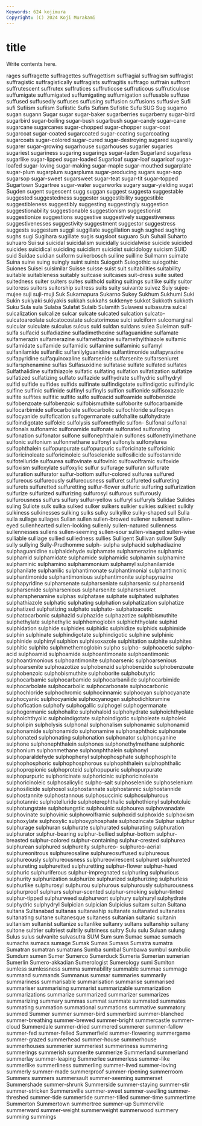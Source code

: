```yaml
---
Keywords: 624 kojimura
Copyright: (C) 2024 Koji Murakami
---
```


# title

Write contents here.



rages suffragette suffragettes suffragettism suffragial suffragism
suffragist suffragistic suffragistically suffragists suffragitis suffrago suffrain suffront suffrutescent suffrutex
suffrutices suffruticose suffruticous suffruticulose suffumigate suffumigated suffumigating suffumigation suffusable suffuse
suffused suffusedly suffuses suffusing suffusion suffusions suffusive Sufi sufi Sufiism
sufiism Sufiistic Sufis Sufism Sufistic Sufu SUG Sug sugamo sugan
sugann Sugar sugar sugar-baker sugarberries sugarberry sugar-bird sugarbird sugar-boiling sugar-bush
sugarbush sugar-candy sugar-cane sugarcane sugarcanes sugar-chopped sugar-chopper sugar-coat sugarcoat sugar-coated
sugarcoated sugar-coating sugarcoating sugarcoats sugar-colored sugar-cured sugar-destroying sugared sugarelly sugarer
sugar-growing sugarhouse sugarhouses sugarier sugaries sugariest sugariness sugaring sugarings sugar-laden
Sugarland sugarless sugarlike sugar-lipped sugar-loaded Sugarloaf sugar-loaf sugarloaf sugar-loafed sugar-loving
sugar-making sugar-maple sugar-mouthed sugarplate sugar-plum sugarplum sugarplums sugar-producing sugars sugar-sop
sugarsop sugar-sweet sugarsweet sugar-teat sugar-tit sugar-topped Sugartown Sugartree sugar-water sugarworks
sugary sugar-yielding sugat Sugden sugent sugescent sugg suggan suggest suggesta
suggestable suggested suggestedness suggester suggestibility suggestible suggestibleness suggestibly suggesting suggestingly
suggestion suggestionability suggestionable suggestionism suggestionist suggestionize suggestions suggestive suggestively suggestiveness
suggestivenesses suggestivity suggestment suggestor suggestress suggests suggestum suggil suggillate suggillation
sugh sughed sughing sughs sugi Sugihara sugillate sugis sugsloot suguaro
Suh Suhail Suharto suhuaro Sui sui suicidal suicidalism suicidally suicidalwise
suicide suicided suicides suicidical suiciding suicidism suicidist suicidology suicism SUID
suid Suidae suidian suiform suikerbosch suiline suilline Suilmann suimate Suina
suine suing suingly suint suints Suiogoth Suiogothic suiogothic Suiones Suisei
suisimilar Suisse suisse suist suit suitabilities suitability suitable suitableness suitably
suitcase suitcases suit-dress suite suited suitedness suiter suiters suites suithold
suiting suitings suitlike suitly suitor suitoress suitors suitorship suitress suits
suity suivante suivez Suiy sujee-mujee suji suji-muji Suk Sukarnapura Sukarno
Sukey Sukhum Sukhumi Suki Sukin sukiyaki sukiyakis sukkah sukkahs sukkenye
sukkot Sukkoth sukkoth Suku Sula sula Sulaba Sulafat Sulaib Sulamith
Sulawesi sulbasutra sulcal sulcalization sulcalize sulcar sulcate sulcated sulcation sulcato-
sulcatoareolate sulcatocostate sulcatorimose sulci sulciform sulcomarginal sulcular sulculate sulculus sulcus
suld suldan suldans sulea Suleiman sulf- sulfa sulfacid sulfadiazine sulfadimethoxine
sulfaguanidine sulfamate sulfamerazin sulfamerazine sulfamethazine sulfamethylthiazole sulfamic sulfamidate sulfamide sulfamidic
sulfamine sulfaminic sulfamyl sulfanilamide sulfanilic sulfanilylguanidine sulfantimonide sulfapyrazine sulfapyridine sulfaquinoxaline
sulfarsenide sulfarsenite sulfarseniuret sulfarsphenamine sulfas Sulfasuxidine sulfatase sulfate sulfated sulfates
Sulfathalidine sulfathiazole sulfatic sulfating sulfation sulfatization sulfatize sulfatized sulfatizing sulfato
sulfazide sulfhydrate sulfhydric sulfhydryl sulfid sulfide sulfides sulfids sulfinate sulfindigotate
sulfindigotic sulfindylic sulfine sulfinic sulfinide sulfinyl sulfinyls sulfion sulfionide sulfisoxazole
sulfite sulfites sulfitic sulfito sulfo sulfoacid sulfoamide sulfobenzide sulfobenzoate sulfobenzoic
sulfobismuthite sulfoborite sulfocarbamide sulfocarbimide sulfocarbolate sulfocarbolic sulfochloride sulfocyan sulfocyanide sulfofication
sulfogermanate sulfohalite sulfohydrate sulfoindigotate sulfoleic sulfolysis sulfomethylic sulfon- Sulfonal sulfonal
sulfonals sulfonamic sulfonamide sulfonate sulfonated sulfonating sulfonation sulfonator sulfone sulfonephthalein
sulfones sulfonethylmethane sulfonic sulfonium sulfonmethane sulfonyl sulfonyls sulfonylurea sulfophthalein sulfopurpurate
sulfopurpuric sulforicinate sulforicinic sulforicinoleate sulforicinoleic sulfoselenide sulfosilicide sulfostannide sulfotelluride sulfourea
sulfovinate sulfovinic sulfowolframic sulfoxide sulfoxism sulfoxylate sulfoxylic sulfur sulfurage sulfuran
sulfurate sulfuration sulfurator sulfur-bottom sulfur-colored sulfurea sulfured sulfureous sulfureously sulfureousness
sulfuret sulfureted sulfureting sulfurets sulfuretted sulfuretting sulfur-flower sulfuric sulfuring sulfurization
sulfurize sulfurized sulfurizing sulfurosyl sulfurous sulfurously sulfurousness sulfurs sulfury sulfur-yellow
sulfuryl sulfuryls Sulidae Sulides suling Suliote sulk sulka sulked sulker
sulkers sulkier sulkies sulkiest sulkily sulkiness sulkinesses sulking sulks sulky
sulkylike sulky-shaped sull Sulla sulla sullage sullages Sullan sullen sullen-browed
sullener sullenest sullen-eyed sullenhearted sullen-looking sullenly sullen-natured sullenness sullennesses sullens
sullen-seeming sullen-sour sullen-visaged sullen-wise sulliable sulliage sullied sulliedness sullies Sulligent
Sullivan sullow Sully sully sullying Sully-Prudhomme sulph- sulpha sulphacid sulphadiazine
sulphaguanidine sulphaldehyde sulphamate sulphamerazine sulphamic sulphamid sulphamidate sulphamide sulphamidic sulphamin
sulphamine sulphaminic sulphamino sulphammonium sulphamyl sulphanilamide sulphanilate sulphanilic sulphantimonate sulphantimonial
sulphantimonic sulphantimonide sulphantimonious sulphantimonite sulphapyrazine sulphapyridine sulpharsenate sulpharseniate sulpharsenic sulpharsenid
sulpharsenide sulpharsenious sulpharsenite sulpharseniuret sulpharsphenamine sulphas sulphatase sulphate sulphated sulphates
sulphathiazole sulphatic sulphating sulphation sulphatization sulphatize sulphatized sulphatizing sulphato sulphato-
sulphatoacetic sulphatocarbonic sulphazid sulphazide sulphazotize sulphbismuthite sulphethylate sulphethylic sulphhemoglobin sulphichthyolate
sulphid sulphidation sulphide sulphides sulphidic sulphidize sulphids sulphimide sulphin sulphinate
sulphindigotate sulphindigotic sulphine sulphinic sulphinide sulphinyl sulphion sulphisoxazole sulphitation sulphite
sulphites sulphitic sulphito sulphmethemoglobin sulpho sulpho- sulphoacetic sulpho-acid sulphoamid sulphoamide
sulphoantimonate sulphoantimonic sulphoantimonious sulphoantimonite sulphoarsenic sulphoarsenious sulphoarsenite sulphoazotize sulphobenzid sulphobenzide
sulphobenzoate sulphobenzoic sulphobismuthite sulphoborite sulphobutyric sulphocarbamic sulphocarbamide sulphocarbanilide sulphocarbimide sulphocarbolate
sulphocarbolic sulphocarbonate sulphocarbonic sulphochloride sulphochromic sulphocinnamic sulphocyan sulphocyanate sulphocyanic sulphocyanide
sulphocyanogen sulphodichloramine sulphofication sulphofy sulphogallic sulphogel sulphogermanate sulphogermanic sulphohalite sulphohaloid
sulphohydrate sulphoichthyolate sulphoichthyolic sulphoindigotate sulphoindigotic sulpholeate sulpholeic sulpholipin sulpholysis sulphonal
sulphonalism sulphonamic sulphonamid sulphonamide sulphonamido sulphonamine sulphonaphthoic sulphonate sulphonated sulphonating
sulphonation sulphonator sulphoncyanine sulphone sulphonephthalein sulphones sulphonethylmethane sulphonic sulphonium sulphonmethane
sulphonphthalein sulphonyl sulphoparaldehyde sulphophenyl sulphophosphate sulphophosphite sulphophosphoric sulphophosphorous sulphophthalein sulphophthalic
sulphopropionic sulphoproteid sulphopupuric sulphopurpurate sulphopurpuric sulphoricinate sulphoricinic sulphoricinoleate sulphoricinoleic sulphosalicylic
sulpho-salt sulphoselenide sulphoselenium sulphosilicide sulphosol sulphostannate sulphostannic sulphostannide sulphostannite sulphostannous
sulphosuccinic sulphosulphurous sulphotannic sulphotelluride sulphoterephthalic sulphothionyl sulphotoluic sulphotungstate sulphotungstic sulphouinic
sulphourea sulphovanadate sulphovinate sulphovinic sulphowolframic sulphoxid sulphoxide sulphoxism sulphoxylate sulphoxylic
sulphoxyphosphate sulphozincate Sulphur sulphur sulphurage sulphuran sulphurate sulphurated sulphurating sulphuration
sulphurator sulphur-bearing sulphur-bellied sulphur-bottom sulphur-breasted sulphur-colored sulphur-containing sulphur-crested sulphurea sulphurean
sulphured sulphureity sulphureo- sulphureo-aerial sulphureonitrous sulphureosaline sulphureosuffused sulphureous sulphureously sulphureousness
sulphureovirescent sulphuret sulphureted sulphureting sulphuretted sulphuretting sulphur-flower sulphur-hued sulphuric sulphuriferous
sulphur-impregnated sulphuring sulphurious sulphurity sulphurization sulphurize sulphurized sulphurizing sulphurless sulphurlike
sulphurosyl sulphurou sulphurous sulphurously sulphurousness sulphurproof sulphurs sulphur-scented sulphur-smoking sulphur-tinted
sulphur-tipped sulphurweed sulphurwort sulphury sulphuryl sulphydrate sulphydric sulphydryl Sulpician sulpician
Sulpicius sultam sultan Sultana sultana Sultanabad sultanas sultanaship sultanate sultanated
sultanates sultanating sultane sultanesque sultaness sultanian sultanic sultanin sultanism sultanist
sultanize sultanlike sultanry sultans sultanship sultany sultone sultrier sultriest sultrily
sultriness sultry Sulu sulu Suluan sulung Sulus sulus sulvanite sulvasutra
SUM Sum sum Sumac sumac sumach sumachs sumacs sumage Sumak
Sumas Sumass Sumatra sumatra Sumatran sumatran sumatrans Sumba sumbal Sumbawa
sumbul sumbulic Sumdum sumen Sumer Sumerco Sumerduck Sumeria Sumerian sumerian
Sumerlin Sumero-akkadian Sumerologist Sumerology sumi Sumiton sumless sumlessness summa summability
summable summae summage summand summands Summanus summar summaries summarily summariness
summarisable summarisation summarise summarised summariser summarising summarist summarizable summarization summarizations
summarize summarized summarizer summarizes summarizing summary summas summat summate summated
summates summating summation summational summations summative summatory summed Summer summer
summer-bird summerbird summer-blanched summer-breathing summer-brewed summer-bright summercastle summer-cloud Summerdale summer-dried
summered summerer summer-fallow summer-fed summer-felled Summerfield summer-flowering summergame summer-grazed summerhead
summer-house summerhouse summerhouses summerier summeriest summeriness summering summerings summerish summerite
summerize Summerland summerland summerlay summer-leaping Summerlee summerless summer-like summerlike summerliness
summerling summer-lived summer-loving summerly summer-made summerproof summer-ripening summerroom Summers summers
summersault summer-seeming summerset Summershade summer-shrunk Summerside summer-staying summer-stir summer-stricken Summersville
summer-sweet summer-swelling summer-threshed summer-tide summertide summer-tilled summer-time summertime Summerton Summertown
summertree summer-up Summerville summerward summer-weight summerweight summerwood summery summing summings
